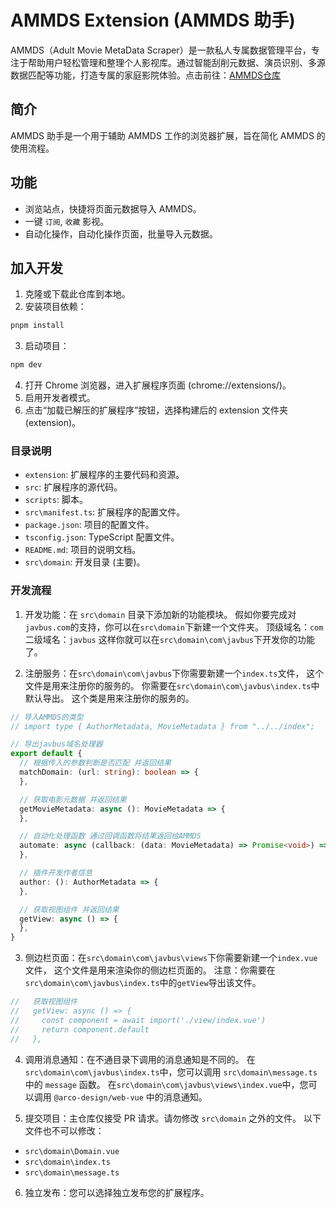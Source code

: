 # AMMDS Extension (AMMDS 助手)

AMMDS（Adult Movie MetaData Scraper）是一款私人专属数据管理平台，专注于帮助用户轻松管理和整理个人影视库。通过智能刮削元数据、演员识别、多源数据匹配等功能，打造专属的家庭影院体验。点击前往：[AMMDS仓库](https://github.com/QYG2297248353/AMMDS-Docker)

## 简介

AMMDS 助手是一个用于辅助 AMMDS 工作的浏览器扩展，旨在简化 AMMDS 的使用流程。

## 功能

- 浏览站点，快捷将页面元数据导入 AMMDS。
- 一键 `订阅`, `收藏` 影视。
- 自动化操作，自动化操作页面，批量导入元数据。

## 加入开发

1. 克隆或下载此仓库到本地。
2. 安装项目依赖：

```bash
pnpm install
```

3. 启动项目：

```bash
npm dev
```

4. 打开 Chrome 浏览器，进入扩展程序页面 (chrome://extensions/)。
5. 启用开发者模式。
6. 点击“加载已解压的扩展程序”按钮，选择构建后的 extension 文件夹 (extension)。

### 目录说明

- `extension`: 扩展程序的主要代码和资源。
- `src`: 扩展程序的源代码。
- `scripts`: 脚本。
- `src\manifest.ts`: 扩展程序的配置文件。
- `package.json`: 项目的配置文件。
- `tsconfig.json`: TypeScript 配置文件。
- `README.md`: 项目的说明文档。
- `src\domain`: 开发目录 (主要)。

### 开发流程

1. 开发功能：在 `src\domain` 目录下添加新的功能模块。
   假如你要完成对`javbus.com`的支持，你可以在`src\domain`下新建一个文件夹。
   顶级域名：`com`
   二级域名：`javbus`
   这样你就可以在`src\domain\com\javbus`下开发你的功能了。

2. 注册服务：在`src\domain\com\javbus`下你需要新建一个`index.ts`文件，
   这个文件是用来注册你的服务的。
   你需要在`src\domain\com\javbus\index.ts`中默认导出。
   这个类是用来注册你的服务的。

```ts
// 导入AMMDS的类型
// import type { AuthorMetadata, MovieMetadata } from "../../index";

// 导出javbus域名处理器
export default {
  // 根据传入的参数判断是否匹配 并返回结果
  matchDomain: (url: string): boolean => {
  },

  // 获取电影元数据 并返回结果
  getMovieMetadata: async (): MovieMetadata => {
  },

  // 自动化处理函数 通过回调函数将结果返回给AMMDS
  automate: async (callback: (data: MovieMetadata) => Promise<void>) => {
  },

  // 插件开发作者信息
  author: (): AuthorMetadata => {
  },

  // 获取视图组件 并返回结果
  getView: async () => {
  },
}
```

3. 侧边栏页面：在`src\domain\com\javbus\views`下你需要新建一个`index.vue`文件，
   这个文件是用来渲染你的侧边栏页面的。
   注意：你需要在`src\domain\com\javbus\index.ts`中的`getView`导出该文件。

```ts
//   获取视图组件
//   getView: async () => {
//     const component = await import('./view/index.vue')
//     return component.default
//   },
```

4. 调用消息通知：在不通目录下调用的消息通知是不同的。
   在`src\domain\com\javbus\index.ts`中，您可以调用 `src\domain\message.ts` 中的 `message` 函数。
   在`src\domain\com\javbus\views\index.vue`中，您可以调用 `@arco-design/web-vue` 中的消息通知。

5. 提交项目：主仓库仅接受 PR 请求。请勿修改 `src\domain` 之外的文件。
以下文件也不可以修改：
- `src\domain\Domain.vue`
- `src\domain\index.ts`
- `src\domain\message.ts`

6. 独立发布：您可以选择独立发布您的扩展程序。
